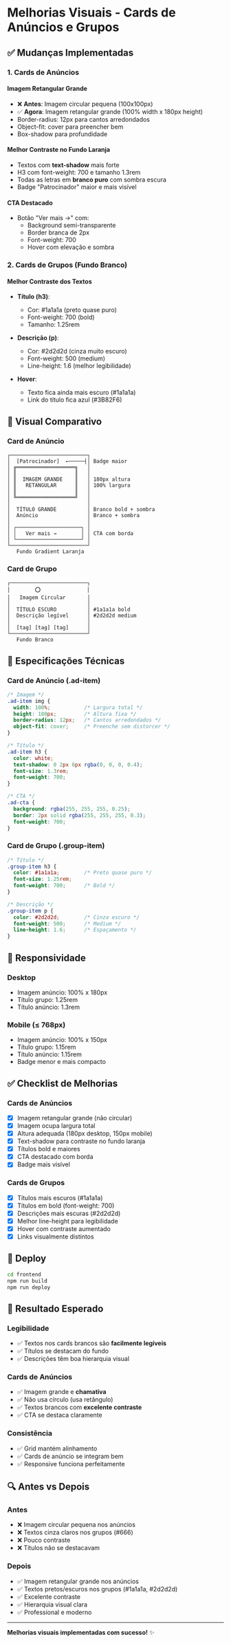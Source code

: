# Melhorias Visuais - Cards de Anúncios e Grupos

## ✅ Mudanças Implementadas

### 1. **Cards de Anúncios**

#### Imagem Retangular Grande
- ❌ **Antes**: Imagem circular pequena (100x100px)
- ✅ **Agora**: Imagem retangular grande (100% width x 180px height)
- Border-radius: 12px para cantos arredondados
- Object-fit: cover para preencher bem
- Box-shadow para profundidade

#### Melhor Contraste no Fundo Laranja
- Textos com **text-shadow** mais forte
- H3 com font-weight: 700 e tamanho 1.3rem
- Todas as letras em **branco puro** com sombra escura
- Badge "Patrocinador" maior e mais visível

#### CTA Destacado
- Botão "Ver mais →" com:
  - Background semi-transparente
  - Border branca de 2px
  - Font-weight: 700
  - Hover com elevação e sombra

### 2. **Cards de Grupos (Fundo Branco)**

#### Melhor Contraste dos Textos
- **Título (h3)**:
  - Cor: #1a1a1a (preto quase puro)
  - Font-weight: 700 (bold)
  - Tamanho: 1.25rem
  
- **Descrição (p)**:
  - Cor: #2d2d2d (cinza muito escuro)
  - Font-weight: 500 (medium)
  - Line-height: 1.6 (melhor legibilidade)
  
- **Hover**:
  - Texto fica ainda mais escuro (#1a1a1a)
  - Link do título fica azul (#3B82F6)

## 🎨 Visual Comparativo

### Card de Anúncio
```
┌─────────────────────────┐
│  [Patrocinador]  ←─────┤│ Badge maior
│ ╔═══════════════════╗   │
│ ║                   ║   │
│ ║  IMAGEM GRANDE    ║   │ 180px altura
│ ║   RETANGULAR      ║   │ 100% largura
│ ║                   ║   │
│ ╚═══════════════════╝   │
│                         │
│  TÍTULO GRANDE          │ Branco bold + sombra
│  Anúncio                │ Branco + sombra
│                         │
│ ┌─────────────────────┐ │
│ │   Ver mais →        │ │ CTA com borda
│ └─────────────────────┘ │
└─────────────────────────┘
   Fundo Gradient Laranja
```

### Card de Grupo
```
┌─────────────────────────┐
│        ⭕               │
│   Imagem Circular       │
│                         │
│  TÍTULO ESCURO          │ #1a1a1a bold
│  Descrição legível      │ #2d2d2d medium
│                         │
│  [tag] [tag] [tag]      │
└─────────────────────────┘
   Fundo Branco
```

## 📐 Especificações Técnicas

### Card de Anúncio (.ad-item)

```css
/* Imagem */
.ad-item img {
  width: 100%;           /* Largura total */
  height: 180px;         /* Altura fixa */
  border-radius: 12px;   /* Cantos arredondados */
  object-fit: cover;     /* Preenche sem distorcer */
}

/* Título */
.ad-item h3 {
  color: white;
  text-shadow: 0 2px 6px rgba(0, 0, 0, 0.4);
  font-size: 1.3rem;
  font-weight: 700;
}

/* CTA */
.ad-cta {
  background: rgba(255, 255, 255, 0.25);
  border: 2px solid rgba(255, 255, 255, 0.3);
  font-weight: 700;
}
```

### Card de Grupo (.group-item)

```css
/* Título */
.group-item h3 {
  color: #1a1a1a;        /* Preto quase puro */
  font-size: 1.25rem;
  font-weight: 700;      /* Bold */
}

/* Descrição */
.group-item p {
  color: #2d2d2d;        /* Cinza escuro */
  font-weight: 500;      /* Medium */
  line-height: 1.6;      /* Espaçamento */
}
```

## 📱 Responsividade

### Desktop
- Imagem anúncio: 100% x 180px
- Título grupo: 1.25rem
- Título anúncio: 1.3rem

### Mobile (≤ 768px)
- Imagem anúncio: 100% x 150px
- Título grupo: 1.15rem  
- Título anúncio: 1.15rem
- Badge menor e mais compacto

## ✅ Checklist de Melhorias

### Cards de Anúncios
- [x] Imagem retangular grande (não circular)
- [x] Imagem ocupa largura total
- [x] Altura adequada (180px desktop, 150px mobile)
- [x] Text-shadow para contraste no fundo laranja
- [x] Títulos bold e maiores
- [x] CTA destacado com borda
- [x] Badge mais visível

### Cards de Grupos
- [x] Títulos mais escuros (#1a1a1a)
- [x] Títulos em bold (font-weight: 700)
- [x] Descrições mais escuras (#2d2d2d)
- [x] Melhor line-height para legibilidade
- [x] Hover com contraste aumentado
- [x] Links visualmente distintos

## 🚀 Deploy

```bash
cd frontend
npm run build
npm run deploy
```

## 🎯 Resultado Esperado

### Legibilidade
- ✅ Textos nos cards brancos são **facilmente legíveis**
- ✅ Títulos se destacam do fundo
- ✅ Descrições têm boa hierarquia visual

### Cards de Anúncios
- ✅ Imagem grande e **chamativa**
- ✅ Não usa círculo (usa retângulo)
- ✅ Textos brancos com **excelente contraste**
- ✅ CTA se destaca claramente

### Consistência
- ✅ Grid mantém alinhamento
- ✅ Cards de anúncio se integram bem
- ✅ Responsive funciona perfeitamente

## 🔍 Antes vs Depois

### Antes
- ❌ Imagem circular pequena nos anúncios
- ❌ Textos cinza claros nos grupos (#666)
- ❌ Pouco contraste
- ❌ Títulos não se destacavam

### Depois  
- ✅ Imagem retangular grande nos anúncios
- ✅ Textos pretos/escuros nos grupos (#1a1a1a, #2d2d2d)
- ✅ Excelente contraste
- ✅ Hierarquia visual clara
- ✅ Professional e moderno

---

**Melhorias visuais implementadas com sucesso!** ✨
